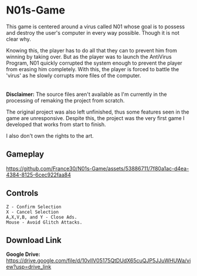 # N01s-Game
This game is centered around a virus called N01 whose goal is to possess and destroy the user's computer
in every way possible. Though it is not clear why.

Knowing this, the player has to do all that they can to prevent him from winning by taking over.
But as the player was to launch the AntiVirus Program, N01 quickly corrupted the system enough to prevent the
player from erasing him completely. With this, the player is forced to battle the 'virus' as he slowly
corrupts more files of the computer.
<br>
<br>
<br>
<b>Disclaimer:</b> 
The source files aren't available as I'm currently in the processing of remaking the project from scratch. 

The original project was also left unfinished, thus some features seen in the game are unresponsive. Despite this, the project was the very first game I developed
that works from start to finish.

I also don't own the rights to the art. 

## Gameplay
https://github.com/France30/N01s-Game/assets/53886711/7f80a1ac-d4ea-4384-8125-6cec922faa84

## Controls
```
Z - Confirm Selection
X - Cancel Selection
A,X,V,B, and Y - Close Ads.
Mouse - Avoid Glitch Attacks.
```
## Download Link
<b>Google Drive:</b> https://drive.google.com/file/d/10vIlV05175QtDUdX65cuQJP5JJuWHUWa/view?usp=drive_link
